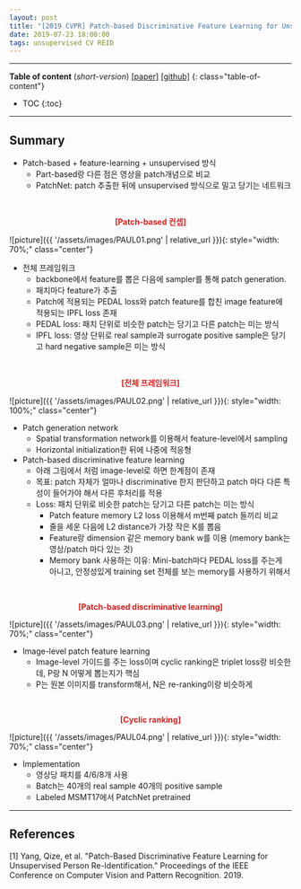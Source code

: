 ```yaml
---
layout: post
title: "[2019 CVPR] Patch-based Discriminative Feature Learning for Unsupervised Person Re-identification (*incomplete*)"
date: 2019-07-23 18:00:00
tags: unsupervised CV REID 
---
```


<!--more-->

---

**Table of content** (*short-version*)
[[paper]](http://openaccess.thecvf.com/content_CVPR_2019/papers/Yang_Patch-Based_Discriminative_Feature_Learning_for_Unsupervised_Person_Re-Identification_CVPR_2019_paper.pdf) [[github]](https://github.com/QizeYang/PAUL)
{: class="table-of-content"}
* TOC
{:toc}

---

## Summary


- Patch-based + feature-learning + unsupervised 방식
  - Part-based랑 다른 점은 영상을 patch개념으로 비교
  - PatchNet: patch 추출한 뒤에 unsupervised 방식으로 밀고 당기는 네트워크
  
<br/>
<p align="center" style="color: #e01f1f; font-weight: bold;">[Patch-based 컨셉]</p>
![picture]({{ '/assets/images/PAUL01.png' | relative_url }}){: style="width: 70%;" class="center"}
<br/>

- 전체 프레임워크
  - backbone에서 feature를 뽑은 다음에 sampler를 통해 patch generation.
  - 패치마다 feature가 추출
  - Patch에 적용되는 PEDAL loss와 patch feature를 합친 image feature에 적용되는 IPFL loss 존재
  - PEDAL loss: 패치 단위로 비슷한 patch는 당기고 다른 patch는 미는 방식
  - IPFL loss: 영상 단위로 real sample과 surrogate positive sample은 당기고 hard negative sample은 미는 방식

<br/>
<p align="center" style="color: #e01f1f; font-weight: bold;">[전체 프레임워크]</p>
![picture]({{ '/assets/images/PAUL02.png' | relative_url }}){: style="width: 100%;" class="center"}
<br/>

- Patch generation network
  - Spatial transformation network를 이용해서 feature-level에서 sampling
  - Horizontal initialization한 뒤에 나중에 적응형
- Patch-based discriminative feature learning
  - 아래 그림에서 처럼 image-level로 하면 한계점이 존재
  - 목표: patch 자체가 얼마나 discriminative 한지 판단하고 patch 마다 다른 특성이 들어가야 해서 다른 후처리를 적용
  - Loss: 패치 단위로 비슷한 patch는 당기고 다른 patch는 미는 방식
    - Patch feature memory L2 loss 이용해서 m번째 patch 들끼리 비교
    - 줄을 세운 다음에 L2 distance가 가장 작은 K를 뽑음
    - Feature랑 dimension 같은 memory bank w를 이용 (memory bank는 영상/patch 마다 있는 것)
    - Memory bank 사용하는 이유: Mini-batch마다 PEDAL loss를 주는게 아니고, 안정성있게 training set 전체를 보는 memory를 사용하기 위해서

<br/>
<p align="center" style="color: #e01f1f; font-weight: bold;">[Patch-based discriminative learning]</p>
![picture]({{ '/assets/images/PAUL03.png' | relative_url }}){: style="width: 70%;" class="center"}
<br/>

- Image-level patch feature learning
  - Image-level 가이드를 주는 loss이며 cyclic ranking은 triplet loss랑 비슷한데, P랑 N 어떻게 뽑는지가 핵심
  - P는 원본 이미지를 transform해서, N은 re-ranking이랑 비슷하게 

<br/>
<p align="center" style="color: #e01f1f; font-weight: bold;">[Cyclic ranking]</p>
![picture]({{ '/assets/images/PAUL04.png' | relative_url }}){: style="width: 70%;" class="center"}
<br/>

- Implementation
  - 영상당 패치를 4/6/8개 사용
  - Batch는 40개의 real sample 40개의 positive sample
  - Labeled MSMT17에서 PatchNet pretrained

---

## References

[1] Yang, Qize, et al. "Patch-Based Discriminative Feature Learning for Unsupervised Person Re-Identification." Proceedings of the IEEE Conference on Computer Vision and Pattern Recognition. 2019.




